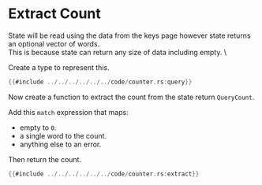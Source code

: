 # Extract Count
State will be read using the data from the keys page however state returns an optional vector of words. \
This is because state can return any size of data including empty. \

Create a type to represent this.
```rust
{{#include ../../../../../../code/counter.rs:query}}
```
Now create a function to extract the count from the state return `QueryCount`.

Add this `match` expression that maps:
- empty to `0`.
- a single word to the count.
- anything else to an error.

Then return the count.
```rust
{{#include ../../../../../../code/counter.rs:extract}}
```